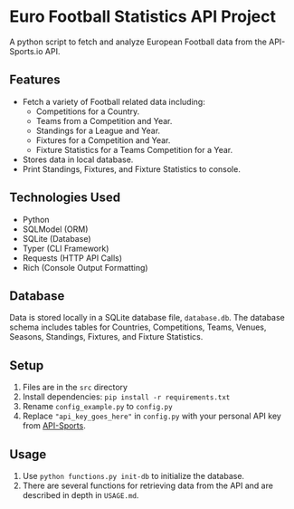 # Euro Football Statistics API Project

A python script to fetch and analyze European Football data from the API-Sports.io API.

## Features
* Fetch a variety of Football related data including:
  * Competitions for a Country.
  * Teams from a Competition and Year.
  * Standings for a League and Year.
  * Fixtures for a Competition and Year.
  * Fixture Statistics for a Teams Competition for a Year.
* Stores data in local database.
* Print Standings, Fixtures, and Fixture Statistics to console.

## Technologies Used
* Python
* SQLModel (ORM)
* SQLite (Database)
* Typer (CLI Framework)
* Requests (HTTP API Calls)
* Rich (Console Output Formatting)

## Database
Data is stored locally in a SQLite database file, `database.db`. The database schema includes tables for Countries, Competitions, Teams, Venues, Seasons, Standings, Fixtures, and Fixture Statistics.

## Setup
1. Files are in the `src` directory
2. Install dependencies: `pip install -r requirements.txt`
3. Rename `config_example.py` to `config.py`
4. Replace `"api_key_goes_here"` in `config.py` with your personal API key from [API-Sports](https://api-sports.io/).

## Usage
1. Use `python functions.py init-db` to initialize the database.
2. There are several functions for retrieving data from the API and are described in depth in `USAGE.md`.